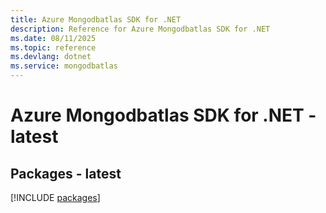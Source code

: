 ```yaml
---
title: Azure Mongodbatlas SDK for .NET
description: Reference for Azure Mongodbatlas SDK for .NET
ms.date: 08/11/2025
ms.topic: reference
ms.devlang: dotnet
ms.service: mongodbatlas
---
```

# Azure Mongodbatlas SDK for .NET - latest
## Packages - latest
[!INCLUDE [packages](mongodbatlas-index.md)]